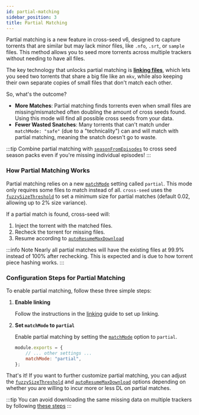 ```yaml
---
id: partial-matching
sidebar_position: 3
title: Partial Matching
---
```


Partial matching is a new feature in cross-seed v6, designed to capture torrents
that are similar but may lack minor files, like `.nfo`, `.srt`, or `sample`
files. This method allows you to seed more torrents across multiple trackers
without needing to have all files.

The key technology that unlocks partial matching is
[**linking files**](linking.md), which lets you seed two torrents that share a
big file like an `mkv`, while also keeping their own separate copies of small
files that don't match each other.

So, what's the outcome?

-   **More Matches**: Partial matching finds torrents even when small files are
    missing/mismatched often doubling the amount of cross seeds found. Using this
    mode will find all possible cross seeds from your data.
-   **Fewer Wasted Snatches**: Many torrents that can't match under
    `matchMode: "safe"` (due to a "technicality") can and will match with
    partial matching, meaning the snatch doesn't go to waste.

:::tip
Combine partial matching with [`seasonFromEpisodes`](../basics/options.md#seasonfromepisodes)
to cross seed season packs even if you're missing individual episodes!
:::

### How Partial Matching Works

Partial matching relies on a new [`matchMode`](../basics/options.md#matchmode)
setting called `partial`. This mode only requires some files to match instead of all.
`cross-seed` uses the [`fuzzySizeThreshold`](../basics/options.md#fuzzysizethreshold) to set a minimum
size for partial matches (default 0.02, allowing up to 2% size variance).

If a partial match is found, cross-seed will:

1. Inject the torrent with the matched files.
2. Recheck the torrent for missing files.
3. Resume according to [`autoResumeMaxDownload`](../basics/options.md#autoresumemaxdownload)

:::info Note
Nearly all partial matches will have the existing files at 99.9% instead of 100% after rechecking.
This is expected and is due to how torrent piece hashing works.
:::

### Configuration Steps for Partial Matching

To enable partial matching, follow these three simple steps:

1. **Enable linking**

    Follow the instructions in the [linking](linking.md) guide to set up
    linking.

2. **Set `matchMode` to `partial`**

    Enable partial matching by setting the
    [`matchMode`](../basics/options.md#matchmode) option to `partial`.

    ```js
    module.exports = {
    	// ... other settings ...
    	matchMode: "partial",
    };
    ```

That's it! If you want to further customize partial matching, you can adjust the
[`fuzzySizeThreshold`](../basics/options.md#fuzzysizethreshold) and 
[`autoResumeMaxDownload`](../basics/options.md#autoresumemaxdownload) options
depending on whether you are willing to incur more or less DL on partial matches.

:::tip
You can avoid downloading the same missing data on multiple trackers by following
[these steps](../basics/faq-troubleshooting.md#my-partial-matches-from-related-searches-are-missing-the-same-data-how-can-i-only-download-it-once)
:::
